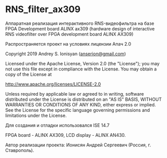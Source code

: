 # RNS_filter_ax309
Аппаратная реализация интерактивного RNS-видеофильтра на базе FPGA Development board ALINX ax309 (hardware design of interactive RNS videofilter over FPGA development board ALINX AX309) 

Распространяется проект на условиях лицензии Апач 2.0

Copyright 2019 Andrey S. Ionisyan (anserion@gmail.com)

Licensed under the Apache License, Version 2.0 (the "License"); you may not use this file except in compliance with the License. You may obtain a copy of the License at

http://www.apache.org/licenses/LICENSE-2.0

Unless required by applicable law or agreed to in writing, software distributed under the License is distributed on an "AS IS" BASIS, WITHOUT WARRANTIES OR CONDITIONS OF ANY KIND, either express or implied. See the License for the specific language governing permissions and limitations under the License.

Для создания и отладки использовался ISE 14.7

FPGA board - ALINX AX309, LCD display - ALINX AN430.

Автор реализации проекта: Ионисян Андрей Сергеевич (Россия, г. Ставрополь).
